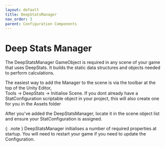 ```yaml
---
layout: default
title: DeepStatsManager
nav_order: 3
parent: Configuration Components
---
```


# Deep Stats Manager

The DeepStatsManager GameObject is required in any scene of your game that uses DeepStats. It builds the static data structures and objects needed to perform calculations.

The easiest way to add the Manager to the scene is via the toolbar at the top of the Unity Editor, \
Tools -> DeepStats -> Initialise Scene.
If you dont already have a StatConfiguration scriptable object in your project, this will also create one for you in the Assets folder

After you've added the DeepStatsManager, locate it in the scene object list and ensure your StatConfiguration is assigned.

{: .note }
DeepStatsManager initialises a number of required properties at startup. You will need to restart your game if you need to update the Configuration.
